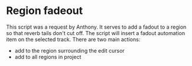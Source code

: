 # Region fadeout

This script was a request by Anthony.
It serves to add a fadout to a region so that reverb tails don't cut off.
The script will insert a fadout automation item on the selected track.
There are two main actions:

* add to the region surrounding the edit cursor
* add to all regions in project
